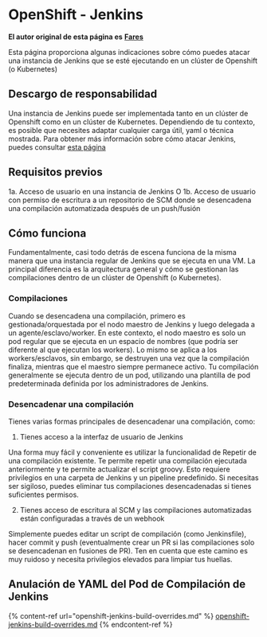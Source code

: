 # OpenShift - Jenkins

**El autor original de esta página es** [**Fares**](https://www.linkedin.com/in/fares-siala/)

Esta página proporciona algunas indicaciones sobre cómo puedes atacar una instancia de Jenkins que se esté ejecutando en un clúster de Openshift (o Kubernetes)

## Descargo de responsabilidad

Una instancia de Jenkins puede ser implementada tanto en un clúster de Openshift como en un clúster de Kubernetes. Dependiendo de tu contexto, es posible que necesites adaptar cualquier carga útil, yaml o técnica mostrada. Para obtener más información sobre cómo atacar Jenkins, puedes consultar [esta página](../../../pentesting-ci-cd/jenkins-security/)

## Requisitos previos

1a. Acceso de usuario en una instancia de Jenkins O 1b. Acceso de usuario con permiso de escritura a un repositorio de SCM donde se desencadena una compilación automatizada después de un push/fusión

## Cómo funciona

Fundamentalmente, casi todo detrás de escena funciona de la misma manera que una instancia regular de Jenkins que se ejecuta en una VM. La principal diferencia es la arquitectura general y cómo se gestionan las compilaciones dentro de un clúster de Openshift (o Kubernetes).

### Compilaciones

Cuando se desencadena una compilación, primero es gestionada/orquestada por el nodo maestro de Jenkins y luego delegada a un agente/esclavo/worker. En este contexto, el nodo maestro es solo un pod regular que se ejecuta en un espacio de nombres (que podría ser diferente al que ejecutan los workers). Lo mismo se aplica a los workers/esclavos, sin embargo, se destruyen una vez que la compilación finaliza, mientras que el maestro siempre permanece activo. Tu compilación generalmente se ejecuta dentro de un pod, utilizando una plantilla de pod predeterminada definida por los administradores de Jenkins.

### Desencadenar una compilación

Tienes varias formas principales de desencadenar una compilación, como:

1. Tienes acceso a la interfaz de usuario de Jenkins

Una forma muy fácil y conveniente es utilizar la funcionalidad de Repetir de una compilación existente. Te permite repetir una compilación ejecutada anteriormente y te permite actualizar el script groovy. Esto requiere privilegios en una carpeta de Jenkins y un pipeline predefinido. Si necesitas ser sigiloso, puedes eliminar tus compilaciones desencadenadas si tienes suficientes permisos.

2. Tienes acceso de escritura al SCM y las compilaciones automatizadas están configuradas a través de un webhook

Simplemente puedes editar un script de compilación (como Jenkinsfile), hacer commit y push (eventualmente crear un PR si las compilaciones solo se desencadenan en fusiones de PR). Ten en cuenta que este camino es muy ruidoso y necesita privilegios elevados para limpiar tus huellas.

## Anulación de YAML del Pod de Compilación de Jenkins

{% content-ref url="openshift-jenkins-build-overrides.md" %}
[openshift-jenkins-build-overrides.md](openshift-jenkins-build-overrides.md)
{% endcontent-ref %}
